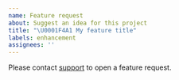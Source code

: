 ```yaml
---
name: Feature request
about: Suggest an idea for this project
title: "\U0001F4A1 My feature title"
labels: enhancement
assignees: ''
---
```


Please contact [support](https://flashcat.cloud/about/) to open a feature request.
